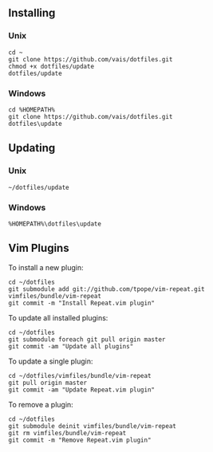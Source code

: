 ## Installing

### Unix
```
cd ~
git clone https://github.com/vais/dotfiles.git
chmod +x dotfiles/update
dotfiles/update
```

### Windows
```
cd %HOMEPATH%
git clone https://github.com/vais/dotfiles.git
dotfiles\update
```

## Updating

### Unix
```
~/dotfiles/update
```

### Windows
```
%HOMEPATH%\dotfiles\update
```

## Vim Plugins
To install a new plugin:
```
cd ~/dotfiles
git submodule add git://github.com/tpope/vim-repeat.git vimfiles/bundle/vim-repeat
git commit -m "Install Repeat.vim plugin"
```
To update all installed plugins:
```
cd ~/dotfiles
git submodule foreach git pull origin master
git commit -am "Update all plugins"
```
To update a single plugin:
```
cd ~/dotfiles/vimfiles/bundle/vim-repeat
git pull origin master
git commit -am "Update Repeat.vim plugin"
```
To remove a plugin:
```
cd ~/dotfiles
git submodule deinit vimfiles/bundle/vim-repeat
git rm vimfiles/bundle/vim-repeat
git commit -m "Remove Repeat.vim plugin"
```
